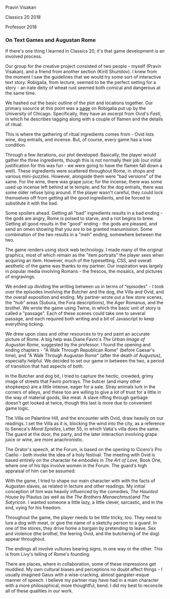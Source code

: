 Pravin Visakan

Classics 20 2018

Professor 2018

### On Text Games and Augustan Rome

If there's one thing I learned in Classics 20, it's that game development is an involved process.

Our group for the creative project consisted of two people - myself (Pravin Visakan), and a friend from another section (Kirill Shumilov). I knew from the moment I saw the guidelines that we would try some sort of interactive text story. Robigalia, from lecture, seemed to be the perfect setting for a story - an irate deity of wheat rust seemed both comical and dangerous at the same time.

We hashed out the basic outline of the plot and locations together. Our primary ssource at this point was a [page](http://penelope.uchicago.edu/~grout/encyclopaedia_romana/calendar/robigalia.html) on Robigalia put up by the University of Chicago. Specifically, they have an excerpt from Ovid's *Fasti*, in which he describes tagging along with a couple of flamen and the details of ritual. 

This is where the gathering of ritual ingredients comes from - Ovid lists wine, dog entrails, and incense. But, of course, every game has a lose condition.

Through a few iterations, our plot developed. Basically, the player would gather the three ingredients, though this is not normally their job (our initial justification for this was fun - we were going to have the flamen fall down a well). These ingredients were scattered throughout Rome, in shops and various mini-puzzles. However, alongside them were "bad versions" of the same. For the wine, there was grape juice; for the incense, there was some used up incense left behind at te temple; and for the dog entrails, there was some older refuse lying around. If the player wasn't careful, they could lock themselves off from getting all the good ingredients, and be forced to substitute it with the bad.

Some spoilers ahead. Getting all "bad" ingredients results in a bad ending - the gods are angry, Rome is poised to starve, and a riot begins to brew. Getting all good results in the "good" ending - the gods are pleased, and send an omen showing that you are to be granted manumission. Some combination of the two results in a "meh" ending, somewhere between the two. 

The game renders using stock web technology. I made many of the original graphics, most of which remain as the "item portraits" the player sees when acquiring an item. However, much of the typesetting, CSS, and overall aesthetic of the game was thanks to my partner. Our inspiration was largely in popular media involving Romans - the frescos, the mosaics, and pictures of engravings.

We ended up dividing the writing between us in terms of "episodes" - I took over the episodes involving the Butcher and the dog, the Villa and Ovid, and the overall exposition and ending. My partner wrote out a few store scenes, the "hub" areas (Subura, the Fora descriptions), the Ager Romanus, and the brothel. We wrote the game using Twine, in which the basic unit of story is called a "passage". Each of these scenes could take one to several passage, and each required both writing and a bit of Javascript to keep everything ticking.

We drew upon class and other resources to try and paint an accurate picture of Rome. A big help was Diane Favro's *The Urban Image of Augustan Rome*, suggested by the professor. I found the opening and ending chapters - "A Walk Through Republican Rome" (before Caesar's time), and "A Walk Through Augustan Rome" (after the death of Augustus), especially helpful. We decided to set our game in between the two, a period of transition that had aspects of both.

In the Butcher and dog bit, I tried to capture the hectic, crowded, grimy image of streets that Favro portrays. The butcer (and many other shopkeeps) are a little intense, eager for a sale. Stray animals lurk in the corners of alleys, and these too are willing to give a lot of trust for a little in the way of material goods, like meat. A slave rifling through garbage doesn't get looked at twice, though this last is more due to convenient game logic.

The Villa on Palantine Hill, and the encounter with Ovid, draw heavily on our readings. I set the Villa as it is, blocking the wind into the city, as a reference to Seneca's *Moral Epistles*, Letter 55, in which Vatia's villa does the same. The guard at the door, the party, and the later interaction involving grape juice or wine, are more anachronistic.

The Orator's speech, at the Forum, is based on the opening to Cicero's Pro Caelio - both invoke the idea of a holy festival. The meeting with Ovid is based entirely on the character he embodies in *The Art of Love*, Book One, where one of his tips involve women in the Forum. The guard's high appraisal of him can be assumed.

With the game, I tried to shape our main character with with the facts of Augustan slaves, as related in lecture and other readings. My initial conception of him was heavily influenced by the comedies, *The Haunted House* by Plautus (as well as the *The Brothers Menaechmus*)and *The Satyricon*. I wanted someone a little lazy, a little clever, sarcastic, and in the end, vying for his freedom. 

Throughout the game, the player needs to be little tricky, too. They need to lure a dog with meat, or give the name of a sketchy person to a guard. In one of the stores, they drive home a bargain by pretending to leave. Sex and violence (the brothel, the leering Ovid, and the butchering of the dog) appear throughout.

The endings all involve vultures bearing signs, in one way or the other. This is from Livy's telling of Rome's founding.

There are places, where in collaboration, some of these impressions get muddied. My own cultural biases and perceptions no doubt affect things - I usually imagined Gaius with a wise-cracking, almost gangster-esque manner of speech. I believe my partner may have had in a main character with a more philosophical, more thoughtful, bend. I did my best to reconcile all of these qualities in our work.

